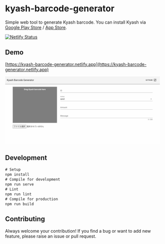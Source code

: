 # kyash-barcode-generator

Simple web tool to generate Kyash barcode.
You can install Kyash via [Google Play Store](https://play.google.com/store/apps/details?id=co.kyash) / [App Store](https://apps.apple.com/jp/app/id1084264883).

[![Netlify Status](https://api.netlify.com/api/v1/badges/964fd768-ac24-4f26-a2e9-8172eb29f9fd/deploy-status)](https://app.netlify.com/sites/kyash-barcode-generator/deploys)

## Demo

[https://kyash-barcode-generator.netlify.app](https://kyash-barcode-generator.netlify.app)

![demo](https://raw.githubusercontent.com/konifar/kyash-barcode-generator/main/art/demo.gif)

## Development

```shell
# Setup
npm install
# Compile for development
npm run serve
# Lint
npm run lint
# Compile for production
npm run build
```

## Contributing

Always welcome your contribution! If you find a bug or want to add new feature, please raise an issue or pull request.
